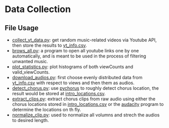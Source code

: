 # Data Collection
## File Usage
- [collect_yt_data.py](collect_yt_data.py): get random music-related videos via Youtube API, then store the results to [yt_info.csv](yt_info.csv).
- [brows_all.py](brows_all.py): a program to open all youtube links one by one automatically, and is meant to be used in the process of filtering unwanted music.
- [plot_statistics.py](plot_statistics.py): plot histograms of both viewCounts and valid_viewCounts. 
- [download_audios.py](download_audios.py): first choose evenly distributed data from [yt_info.csv](yt_info.csv) with respect to views and then them as audios.
- [detect_chorus.py](detect_chorus.py): use [pychorus](https://github.com/vivjay30/pychorus) to roughly detect chorus location, the result would be stored at [intro_locations.csv](intro_locations.csv).
- [extract_clips.py](extract_clips.py): extract chorus clips from raw audio using either the chorus locations stored in [intro_locations.csv](intro_locations.csv) or the [audacity](https://www.audacityteam.org/) program to determine the locations on th fly. 
- [normalize_clip.py](normalize_clip.py): used to normalize all volumns and strech the audios to desired length.
